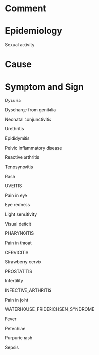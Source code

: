# Comment

# Epidemiology

Sexual activity

# Cause

# Symptom and Sign

Dysuria

Dyscharge from genitalia

Neonatal conjunctivitis

Urethritis

Epididymitis

Pelvic inflammatory disease

Reactive arthritis

Tenosynovitis

Rash

UVEITIS

Pain in eye

Eye redness

Light sensitivity

Visual deficit

PHARYNGITIS

Pain in throat

CERVICITIS

Strawberry cervix

PROSTATITIS

Infertility

INFECTIVE_ARTHRITIS

Pain in joint

WATERHOUSE_FRIDERICHSEN_SYNDROME

Fever

Petechiae

Purpuric rash

Sepsis
